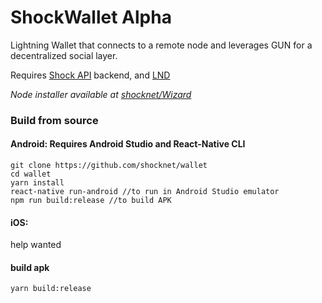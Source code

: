 # ShockWallet Alpha

Lightning Wallet that connects to a remote node and leverages GUN for a decentralized social layer.

Requires [Shock API](https://github.com/shocknet/api) backend, and [LND](https://github.com/lightningnetwork/lnd)

_Node installer available at [shocknet/Wizard](https://github.com/shocknet/wizard)_

### Build from source

#### Android: Requires Android Studio and React-Native CLI

```
git clone https://github.com/shocknet/wallet
cd wallet
yarn install
react-native run-android //to run in Android Studio emulator
npm run build:release //to build APK
```

#### iOS:

help wanted

#### build apk

`yarn build:release`
